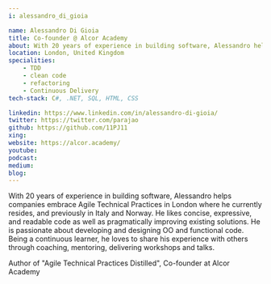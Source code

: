 ```yaml
---
i: alessandro_di_gioia

name: Alessandro Di Gioia
title: Co-founder @ Alcor Academy
about: With 20 years of experience in building software, Alessandro helps companies embrace Agile Technical Practices.
location: London, United Kingdom
specialities:
    - TDD
    - clean code
    - refactoring
    - Continuous Delivery
tech-stack: C#, .NET, SQL, HTML, CSS

linkedin: https://www.linkedin.com/in/alessandro-di-gioia/
twitter: https://twitter.com/parajao
github: https://github.com/11PJ11
xing: 
website: https://alcor.academy/
youtube: 
podcast: 
medium: 
blog: 
---
```


With 20 years of experience in building software, Alessandro helps companies embrace Agile Technical Practices in London where he currently resides, and previously in Italy and Norway. He likes concise, expressive, and readable code as well as pragmatically improving existing solutions. He is passionate about developing and designing OO and functional code. Being a continuous learner, he loves to share his experience with others through coaching, mentoring, delivering workshops and talks.


Author of "Agile Technical Practices Distilled", Co-founder at Alcor Academy